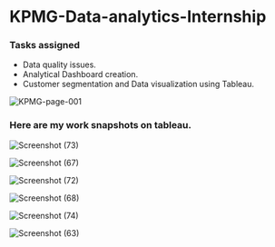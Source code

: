 # KPMG-Data-analytics-Internship
### Tasks assigned 
- Data quality issues.
- Analytical Dashboard creation.
- Customer segmentation and Data visualization using Tableau.


![KPMG-page-001](https://user-images.githubusercontent.com/48849171/82749028-09b18080-9dc4-11ea-8da1-200f5eb20637.jpg)


### Here are my work snapshots on tableau.


![Screenshot (73)](https://user-images.githubusercontent.com/48849171/82748964-9b6cbe00-9dc3-11ea-9d29-8a59c45d7608.png)

![Screenshot (67)](https://user-images.githubusercontent.com/48849171/82748897-20a3a300-9dc3-11ea-969e-d7f329f4fe01.png)

![Screenshot (72)](https://user-images.githubusercontent.com/48849171/82748873-e0442500-9dc2-11ea-9d63-2db2bcc32125.png)

![Screenshot (68)](https://user-images.githubusercontent.com/48849171/82748900-26998400-9dc3-11ea-947b-a6ec35c3876e.png)

![Screenshot (74)](https://user-images.githubusercontent.com/48849171/82748874-e0dcbb80-9dc2-11ea-924b-df5f60db61dc.png)

![Screenshot (63)](https://user-images.githubusercontent.com/48849171/82748940-74ae8780-9dc3-11ea-8157-efb0fc789d5a.png)




